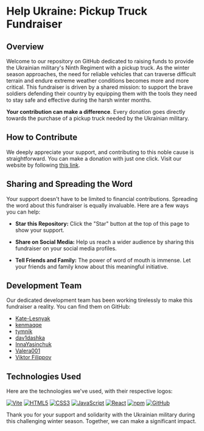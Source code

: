 # Help Ukraine: Pickup Truck Fundraiser

## Overview

Welcome to our repository on GitHub dedicated to raising funds to provide the Ukrainian military's Ninth Regiment with a pickup truck. As the winter season approaches, the need for reliable vehicles that can traverse difficult terrain and endure extreme weather conditions becomes more and more critical. This fundraiser is driven by a shared mission: to support the brave soldiers defending their country by equipping them with the tools they need to stay safe and effective during the harsh winter months.

**Your contribution can make a difference**. Every donation goes directly towards the purchase of a pickup truck needed by the Ukrainian military.

## How to Contribute

We deeply appreciate your support, and contributing to this noble cause is straightforward. You can make a donation with just one click. Visit our website by following [this link](https://baza-trainee.github.io/winter-vechicles-landing-page/).

## Sharing and Spreading the Word

Your support doesn't have to be limited to financial contributions. Spreading the word about this fundraiser is equally invaluable. Here are a few ways you can help:

- **Star this Repository:** Click the "Star" button at the top of this page to show your support.

- **Share on Social Media:** Help us reach a wider audience by sharing this fundraiser on your social media profiles.

- **Tell Friends and Family:** The power of word of mouth is immense. Let your friends and family know about this meaningful initiative.

## Development Team

Our dedicated development team has been working tirelessly to make this fundraiser a reality. You can find them on GitHub:

- [Kate-Lesnyak](https://github.com/Kate-Lesnyak)
- [kenmaqqe](https://github.com/kenmaqqe)
- [tymnik](https://github.com/tymnik)
- [dav1dashka](https://github.com/dav1dashka)
- [InnaYasinchuk](https://github.com/InnaYasinchuk)
- [Valera001](https://github.com/Valera001)
- [Viktor Filippov](https://github.com/jackal7819)


## Technologies Used

Here are the technologies we've used, with their respective logos:

[![Vite](https://img.shields.io/badge/vite-%23646CFF.svg?style=for-the-badge&logo=vite&logoColor=white)](https://vitejs.dev/)
[![HTML5](https://img.shields.io/badge/html5-%23E34F26.svg?style=for-the-badge&logo=html5&logoColor=white)](https://your-link)
[![CSS3](https://img.shields.io/badge/css3-%231572B6.svg?style=for-the-badge&logo=css3&logoColor=white)](https://your-link)
[![JavaScript](https://img.shields.io/badge/javascript-%23323330.svg?style=for-the-badge&logo=javascript&logoColor=%23F7DF1E)](https://javascript.info/)
[![React](https://img.shields.io/badge/react-%2320232a.svg?style=for-the-badge&logo=react&logoColor=%2361DAFB)](https://react.dev/)
[![npm](https://img.shields.io/badge/npm-%23CB3837.svg?style=for-the-badge&logo=npm&logoColor=white)](https://www.npmjs.com/)
[![GitHub](https://img.shields.io/badge/github-%23121011.svg?style=for-the-badge&logo=github&logoColor=white)](https://github.com/)

Thank you for your support and solidarity with the Ukrainian military during this challenging winter season. Together, we can make a significant impact.
